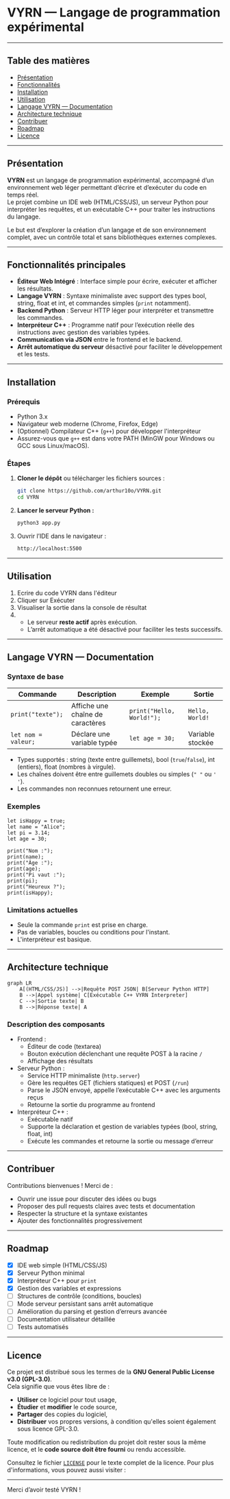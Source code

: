 # VYRN — Langage de programmation expérimental

---

## Table des matières

- [Présentation](#présentation)  
- [Fonctionnalités](#fonctionnalités-principales)
- [Installation](#installation)  
- [Utilisation](#utilisation)  
- [Langage VYRN — Documentation](#langage-vyrn--documentation)  
- [Architecture technique](#architecture-technique)  
- [Contribuer](#contribuer)  
- [Roadmap](#roadmap)  
- [Licence](#licence)  

---

## Présentation

**VYRN** est un langage de programmation expérimental, accompagné d’un environnement web léger permettant d’écrire et d’exécuter du code en temps réel.  
Le projet combine un IDE web (HTML/CSS/JS), un serveur Python pour interpréter les requêtes, et un exécutable C++ pour traiter les instructions du langage.

Le but est d’explorer la création d’un langage et de son environnement complet, avec un contrôle total et sans bibliothèques externes complexes.

---

## Fonctionnalités principales

- **Éditeur Web Intégré** : Interface simple pour écrire, exécuter et afficher les résultats.  
- **Langage VYRN** : Syntaxe minimaliste avec support des types bool, string, float et int, et commandes simples (`print` notamment).  
- **Backend Python** : Serveur HTTP léger pour interpréter et transmettre les commandes.  
- **Interpréteur C++** : Programme natif pour l’exécution réelle des instructions avec gestion des variables typées.  
- **Communication via JSON** entre le frontend et le backend.  
- **Arrêt automatique du serveur** désactivé pour faciliter le développement et les tests.

---

## Installation

### Prérequis

- Python 3.x  
- Navigateur web moderne (Chrome, Firefox, Edge)  
- (Optionnel) Compilateur C++ (`g++`) pour développer l'interpréteur  
- Assurez-vous que `g++` est dans votre PATH (MinGW pour Windows ou GCC sous Linux/macOS).

### Étapes

1. **Cloner le dépôt** ou télécharger les fichiers sources :

   ```bash
   git clone https://github.com/arthur10o/VYRN.git
   cd VYRN

2. **Lancer le serveur Python :**
   ```bash
   python3 app.py
3. Ouvrir l’IDE dans le navigateur :
   ```bash
   http://localhost:5500

---

## Utilisation
1. Ecrire du code VYRN dans l'éditeur
2. Cliquer sur Exécuter
3. Visualiser la sortie dans la console de résultat
4. - Le serveur **reste actif** après exécution.
   - L’arrêt automatique a été désactivé pour faciliter les tests successifs.

---

## Langage VYRN — Documentation
### Syntaxe de base
| Commande            | Description                      | Exemple                   | Sortie           |
| ------------------- | -------------------------------- | ------------------------- | ---------------- |
| `print("texte");`   | Affiche une chaîne de caractères | `print("Hello, World!");` | `Hello, World!`  |
| `let nom = valeur;` | Déclare une variable typée       | `let age = 30;`           | Variable stockée |

- Types supportés : string (texte entre guillemets), bool (```true```/```false```), int (entiers), float (nombres à virgule).
- Les chaînes doivent être entre guillemets doubles ou simples (```" "``` ou ```' '```).
- Les commandes non reconnues retournent une erreur.

### Exemples
```vy
let isHappy = true;
let name = "Alice";
let pi = 3.14;
let age = 30;

print("Nom :");
print(name);
print("Âge :");
print(age);
print("Pi vaut :");
print(pi);
print("Heureux ?");
print(isHappy);
```

### Limitations actuelles
- Seule la commande ```print``` est prise en charge.
- Pas de variables, boucles ou conditions pour l'instant.
- L'interpréteur est basique.

---


## Architecture technique
```mermaid
graph LR 
    A[(HTML/CSS/JS)] -->|Requête POST JSON| B[Serveur Python HTTP]
    B -->|Appel système| C[Exécutable C++ VYRN Interpreter]
    C -->|Sortie texte| B
    B -->|Réponse texte| A
```
### Description des composants
- Frontend :
    - Éditeur de code (textarea)
    - Bouton exécution déclenchant une requête POST à la racine ```/```
    - Affichage des résultats
- Serveur Python :
    - Service HTTP minimaliste (```http.server```)
    - Gère les requêtes GET (fichiers statiques) et POST (```/run```)
    - Parse le JSON envoyé, appelle l’exécutable C++ avec les arguments reçus
    - Retourne la sortie du programme au frontend
- Interpréteur C++ :
    - Exécutable natif
    - Supporte la déclaration et gestion de variables typées (bool, string, float, int)
    - Exécute les commandes et retourne la sortie ou message d’erreur

---

## Contribuer
Contributions bienvenues !
Merci de :
- Ouvrir une issue pour discuter des idées ou bugs
- Proposer des pull requests claires avec tests et documentation
- Respecter la structure et la syntaxe existantes
- Ajouter des fonctionnalités progressivement

---

## Roadmap
- [x] IDE web simple (HTML/CSS/JS)
- [x] Serveur Python minimal
- [x] Interpréteur C++ pour `print`
- [x] Gestion des variables et expressions
- [ ] Structures de contrôle (conditions, boucles)
- [ ] Mode serveur persistant sans arrêt automatique
- [ ] Amélioration du parsing et gestion d’erreurs avancée
- [ ] Documentation utilisateur détaillée
- [ ] Tests automatisés

---

## Licence

Ce projet est distribué sous les termes de la **GNU General Public License v3.0 (GPL-3.0)**.  
Cela signifie que vous êtes libre de :

- **Utiliser** ce logiciel pour tout usage,
- **Étudier** et **modifier** le code source,
- **Partager** des copies du logiciel,
- **Distribuer** vos propres versions, à condition qu'elles soient également sous licence GPL-3.0.

Toute modification ou redistribution du projet doit rester sous la même licence, et le **code source doit être fourni** ou rendu accessible.

Consultez le fichier [`LICENSE`](LICENSE) pour le texte complet de la licence.
Pour plus d'informations, vous pouvez aussi visiter :  

---

Merci d’avoir testé VYRN !
